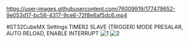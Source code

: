 

https://user-images.githubusercontent.com/76009919/177479652-9e053d17-bc56-4317-9ce6-72f8e6af5dc6.mp4

#ST32CubeMX Settings TIMER2 SLAVE (TRIGGER) MODE PRESALAR, AUTO RELOAD, ENABLE INTERRUPT
![1](https://user-images.githubusercontent.com/76009919/177479811-d0591ad2-294e-4603-924e-d531a4730b44.png)
![2](https://user-images.githubusercontent.com/76009919/177479816-5aaf1015-8864-456d-8d53-cec09b3bce2e.png)

